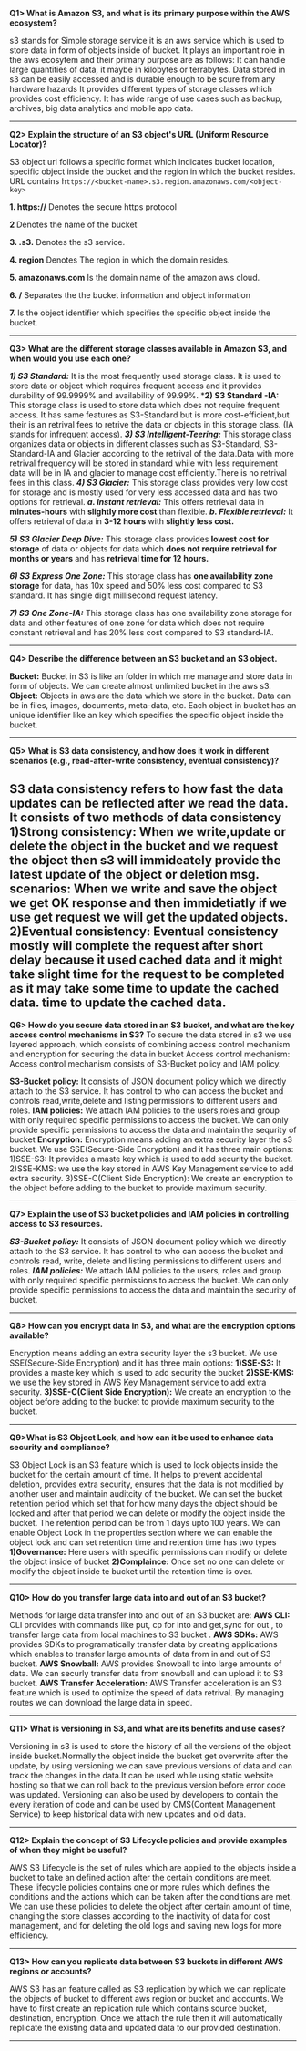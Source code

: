 
**Q1> What is Amazon S3, and what is its primary purpose within the AWS ecosystem?**

s3 stands for Simple storage service it is an aws service which is used to store data in form of objects 
inside of bucket. It plays an important role in the aws ecosytem and their primary purpose are as follows:
It can handle large quantities of data, it maybe in kilobytes or terrabytes.
Data stored in s3 can be easily accessed and is durable enough to be scure from any hardware hazards
It provides different types of storage classes which provides cost efficiency.
It has wide range of use cases such as backup, archives, big data analytics and mobile app data.

-----------------------------------------------

**Q2> Explain the structure of an S3 object's URL (Uniform Resource Locator)?**

S3 object url follows a specific format which indicates bucket location, specific object inside the bucket
and the region in which the bucket resides. URL contains h``ttps://<bucket-name>.s3.region.amazonaws.com/<object-key>``

**1. https://** Denotes the secure https protocol 

**2 <bucket-name>** Denotes the name of the bucket

**3. .s3.** Denotes the s3 service.

**4. region** Denotes The region in which the domain resides.

**5. amazonaws.com** Is the domain name of the amazon aws cloud.

**6. /** Separates the the bucket information and object information

**7. <object-key>** Is the  object identifier which specifies the specific object inside the bucket.

-----------------------------------------------------------------------

**Q3> What are the different storage classes available in Amazon S3, and when would you use each one?**

***1) S3 Standard:*** It is the most frequently used storage class. It is used to store data or object which requires frequent access and it provides durability of 99.9999% and availability of 99.99%.
***2) S3 Standard -IA:** This storage class is used to store data which does not require frequent access. It has same features as S3-Standard but is more cost-efficient,but their is an retrival fees to retrive the data or objects in this storage class. (IA stands for infrequent access).
***3) S3 Intelligent-Teering:*** This storage class organizes data or objects in different classes such as S3-Standard, S3-Standard-IA and Glacier according to the retrival of the data.Data with more retrival frequency will be stored in standard while with less requirement data will be in IA and glacier to manage cost efficiently.There is no retrival fees in this class.
***4) S3 Glacier:*** This storage class provides very low cost for storage and is mostly used for very less accessed data and has two options for retrieval.
            ***a. Instant retrieval:*** This offers retrieval data in **minutes-hours** with **slightly more cost**  than flexible.
            ***b. Flexible retrieval:*** It offers retrieval of data in **3-12 hours** with **slightly less cost.**
                           
***5) S3 Glacier Deep Dive:*** This storage class provides **lowest cost for storage** of data or objects for data which **does not require retrieval for months or years** and has **retrieval time for 12 hours.**
                                                
***6) S3 Express One Zone:*** This storage class has **one availability zone storage** for data, has 10x speed and 50% less cost compared to S3 standard. It has single digit millisecond request latency.
                                                  
***7) S3 One Zone-IA:*** This storage class has one availability zone storage for data and other features of one zone for data which does not require constant retrieval and has 20% less cost compared to S3 standard-IA.
                                        
---------------------------------------------------------------------

**Q4> Describe the difference between an S3 bucket and an S3 object.**

**Bucket:** Bucket in S3 is like an folder in which me manage and store data in form of objects. We can create almost unlimited bucket in the aws s3.
**Object:** Objects in aws are the data which we store in the bucket. Data can be in files, images, documents, meta-data, etc. Each object in bucket has an unique identifier like an key which specifies the specific object inside the bucket.

---------------------------------------------------------------------

**Q5> What is S3 data consistency, and how does it work in different scenarios (e.g., read-after-write consistency, eventual consistency)?**

S3 data consistency refers to how fast the data updates can be reflected after we read the data. It consists of two methods of data consistency
**1)Strong consistency:** When we write,update or delete the object in the bucket and we request the object then s3 will immideately provide the latest update of the object or deletion msg.
**scenarios:** When we write and save the object we get OK response and then immidetiatly if we use get request we will get the updated objects.
**2)Eventual consistency:** Eventual consistency mostly will complete the request after short delay because it used cached data and it might take slight time for the request to be completed as it may take some time to update the cached data. time to update the cached data.
----------------------------------------------------------------------------

**Q6> How do you secure data stored in an S3 bucket, and what are the key access control mechanisms in S3?**
To secure the data stored in s3 we use layered approach, which consists of combining access control mechanism and encryption for securing the data in bucket
Access control mechanism: Access control mechanism consists of S3-Bucket policy and IAM policy.

**S3-Bucket policy:** It consists of JSON document policy which we directly attach to the S3 service. It has control to who can access the bucket and controls  read,write,delete and listing permissions to different users and roles.
**IAM policies:** We attach IAM policies to the users,roles and group with only required specific permissions to access the bucket. We can only provide specific permissions to access the data and maintain the sequrity of bucket
**Encryption:** Encryption means adding an extra security layer the s3 bucket. We use SSE(Secure-Side Encryption) and it has three main options:
                          1)SSE-S3: It provides a maste key which is used to add security the bucket.
                          2)SSE-KMS: we use the key stored in AWS Key Management service to add extra security.
                          3)SSE-C(Client Side Encryption): We create an encryption to the object before adding to the bucket to provide maximum security.

---------------------------------------------------------------------------------------

**Q7> Explain the use of S3 bucket policies and IAM policies in controlling access to S3 resources.**

***S3-Bucket policy:*** It consists of JSON document policy which we directly attach to the S3 service. It has control to who can access the bucket and controls read, write, delete and listing permissions to different users and roles.
***IAM policies:*** We attach IAM policies to the users, roles and group with only required specific permissions to access the bucket. We can only provide specific permissions to access the data and maintain the security of bucket.

----------------------------------------------------------------------------------------

**Q8> How can you encrypt data in S3, and what are the encryption options available?**

 Encryption means adding an extra security layer the s3 bucket. We use SSE(Secure-Side Encryption) and it has three main options:
 **1)SSE-S3:** It provides a maste key which is used to add security the bucket
 **2)SSE-KMS:** we use the key stored in AWS Key Management service to add extra security.
 **3)SSE-C(Client Side Encryption):** We create an encryption to the object before adding to the bucket to provide maximum security to the bucket.

------------------------------------------------------------------------------------------

**Q9>What is S3 Object Lock, and how can it be used to enhance data security and compliance?**

S3 Object Lock is an S3 feature which is used to lock objects inside the bucket for the certain amount of time. It helps to prevent accidental
deletion, provides extra security, ensures that the data is not modified by another user and maintain auditcity of the bucket. We can set the bucket retention
period which set that for how many days the object should be locked and after that period we can delete or modify the object inside the bucket. The retention
period can be from 1 days upto 100 years. We can enable Object Lock in the properties section where we can enable the object lock and can set retention time and retention time has two types 
**1)Governance:** Here users with specific permissions can modify or delete the object inside of bucket
**2)Complaince:** Once set no one can delete or modify the object inside te bucket until the retention time is over.

-----------------------------------------------------------------------------------

**Q10> How do you transfer large data into and out of an S3 bucket?**  

Methods for large data transfer into and out of an S3 bucket are:
**AWS CLI:** CLI provides with commands like put, cp for into and get,sync for out , to transfer large data from local machines to S3 bucket .
**AWS SDKs:** AWS provides SDKs to programatically transfer data by creating applications which enables to transfer large amounts of data from in and out of S3 bucket.
**AWS Snowball:** AWS provides Snowball to into large amounts of data. We can securly transfer data from snowball and can upload it to S3 bucket.
**AWS Transfer Acceleration:** AWS Transfer acceleration is an S3 feature which is used to optimize the speed of data retrival. By managing routes we can download the large data in speed.

---------------------------------------------------------------------------------

**Q11> What is versioning in S3, and what are its benefits and use cases?**

Versioning in s3 is used to store the history of all the versions of the object inside bucket.Normally the object inside the bucket get overwrite after 
the update, by using versioning we can save previous versions of data and can track the changes in the data.It can be used while using static website 
hosting so that we can roll back to the previous version before error code was updated. Versioning can also be used by developers to contain the every iteration
of code and can be used by CMS(Content Management Service) to keep historical data with new updates and old data.

-------------------------------------------------------------------------------

**Q12> Explain the concept of S3 Lifecycle policies and provide examples of when they might be useful?**

AWS S3 Lifecycle is the set of rules which are applied to the objects inside a bucket to take an defined action after the certain conditions are meet.
These lifecycle policies contains one or more rules which defines the conditions and the actions which can be taken after the conditions are met.
We can use these policies to delete the object after certain amount of time, changing the store classes according to the inactivity of data for cost management,
and for deleting the old logs and saving new logs for more efficiency.

---------------------------------------------------------------------------------

**Q13> How can you replicate data between S3 buckets in different AWS regions or accounts?**

AWS S3 has an feature called as S3 replication by which we can replicate the objects of bucket to different aws region or bucket and accounts.
We have to first create an replication rule which contains source bucket, destination, encryption. Once we attach the rule then it will automatically
replicate the existing data and updated data to our provided destination.

----------------------------------------------------------------------------------
